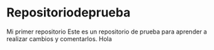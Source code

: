 # Repositoriodeprueba
Mi primer repositorio
Este es un repositorio de prueba para aprender a realizar cambios y comentarlos.
Hola
